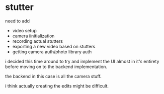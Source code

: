 # stutter

need to add
- video setup
- camera iinitialization
- recording actual stutters
- exporting a new video based on stutters
- getting camera auth/photo library auth


i decided this time around to try and implement the UI almost in it's entirety before moving on to the backend implementation.

the backend in this case is all the camera stuff.

i think actually creating the edits might be difficult.
